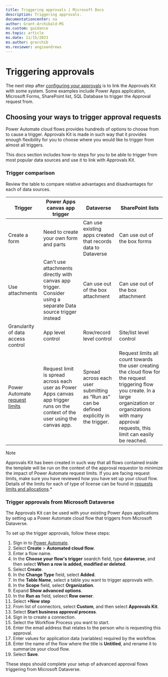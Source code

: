 ```yaml
---
title: Triggering approvals | Microsoft Docs
description: Triggering approvals.
documentationcenter: na
author: Grant-Archibald-MS
ms.custom: guidance
ms.topic: article
ms.date: 11/15/2023
ms.author: grarchib
ms.reviewer: angieandrews
---
```


# Triggering approvals

The next step after [configuring your approvals](./configure-preset-approvals.md) is to link the Approvals Kit with some system. Some examples include Power Apps application, Microsoft Forms, SharePoint list, SQL Database to trigger the Approval request from.

## Choosing your ways to trigger approval requests

Power Automate cloud flows provides hundreds of options to choose from to cause a trigger. Approvals Kit is made in such way that it provides enough flexibility for you to choose where you would like to trigger from almost all triggers.

This docs section includes how-to steps for you to be able to trigger from most popular data sources and use it to link with Approvals Kit.

### Trigger comparison

Review the table to compare relative advantages and disadvantages for each of data sources.

|Trigger                           |Power Apps canvas app trigger|Dataverse|SharePoint lists|
|-----------------------------------|-----------------------------|---------|----------------|
|Create a form                    |Need to create your own form and parts|Can use existing apps created that records data to Dataverse|Can use out of the box forms|
|Use attachments                  |Can't use attachments directly with canvas app trigger. Consider using a separate Data source trigger instead|Can use out of the box attachment|Can use out of the box attachment
|Granularity of data access control |App level control|Row/record level control|Site/list level control
|Power Automate [request limits](/power-platform/admin/api-request-limits-allocations#request-limits-based-on-user-licenses)|Request limit is spread across each user as Power Apps canvas app trigger runs on the context of the user using the canvas app.|Spread across each user submitting  as “Run as” can be defined explicitly in the trigger.|Request limits all count towards the user creating the cloud flow for the request triggering flow you create. In a large organization or organizations with many approval requests, this limit can easily be reached.

> [!NOTE]
> Approvals Kit has been created in such way that all flows contained inside the template will be run on the context of the approval requestor to minimize the impact of Power Automate request limits. If you are facing request limits, make sure you have reviewed how you have set up your cloud flow. Details of the limits for each of type of license can be found in [requests limits and allocations](/power-platform/admin/api-request-limits-allocations#request-limits-based-on-user-licenses).*

### Trigger approvals from Microsoft Dataverse

The Approvals Kit can be used with your existing Power Apps applications by setting up a Power Automate cloud flow that triggers from Microsoft Dataverse.

To set up the trigger approvals, follow these steps:

1. Sign in to [Power Automate](https://make.powerautomate.com/).
1. Select **Create** > **Automated cloud flow**.
1. Enter a flow name.
1. In the **Choose your flow's trigger** seardch field, type **dataverse**, and then select **When a row is added, modified or deleted**.
1. Select **Create**.
1. In the **Change Type** field, select **Added**.
1. In the **Table Name**, select a table you want to trigger approvals with.
1. In the **Scope** field, select **Organization**.
1. Expand **Show advanced options**.
1. In the **Run as** field, seleect **Row owner**.
1. Select **+New step**
1. From list of connectors, select **Custom**, and then select **Approvals Kit**.
1. Select **Start business approval process**.
1. Sign in to create a connection.
1. Select the Workflow Process you want to start.
1. Enter the email address that relates to the person who is requesting this approval.
1. Enter values for application data (variables) required by the workflow.
1. Enter the name of the flow where the title is **Untitled**, and rename it to summarize your cloud flow.
1. Select **Save**.

These steps should complete your setup of advanced approval flows triggering from Microsoft Dataverse.
